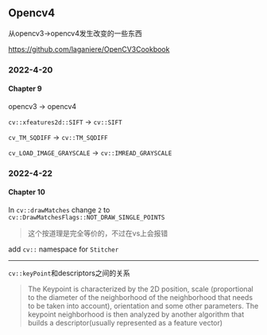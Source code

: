 ## Opencv4

从opencv3->opencv4发生改变的一些东西

https://github.com/laganiere/OpenCV3Cookbook

### 2022-4-20

#### Chapter 9

opencv3 -> opencv4

`cv::xfeatures2d::SIFT` -> `cv::SIFT`

`cv_TM_SQDIFF` -> `cv::TM_SQDIFF`

`cv_LOAD_IMAGE_GRAYSCALE` -> `cv::IMREAD_GRAYSCALE`

### 2022-4-22

#### Chapter 10

In `cv::drawMatches` change `2` to `cv::DrawMatchesFlags::NOT_DRAW_SINGLE_POINTS`

> 这个按道理是完全等价的，不过在vs上会报错

add `cv::` namespace for `Stitcher`

---

`cv::keyPoint`和descriptors之间的关系

> The Keypoint is characterized by the 2D position, scale (proportional to the diameter of the neighborhood of the neighborhood that needs to be taken into account), orientation and some other parameters. The keypoint neighborhood is then analyzed by another algorithm that builds a descriptor(usually represented as a feature vector)